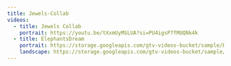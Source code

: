 ```yaml
---
title: Jewels-Collab
videos:
  - title: Jewels Collab
    portrait: https://youtu.be/tXxmUyMSLUA?si=PU4igsP7fMUQNk4k
  - title: ElephantsDream
    portrait: https://storage.googleapis.com/gtv-videos-bucket/sample/ElephantsDream.mp4
    landscape: https://storage.googleapis.com/gtv-videos-bucket/sample/ElephantsDream.mp4
---
```

